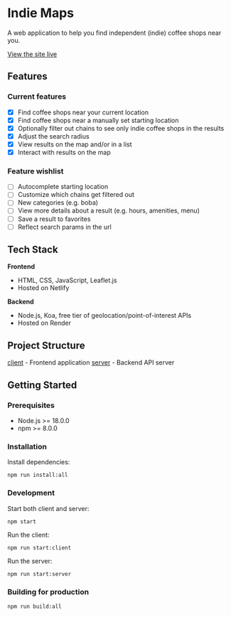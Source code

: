 # Indie Maps

A web application to help you find independent (indie) coffee shops near you.

[View the site live](https://indiemaps.netlify.app/)

## Features

### Current features

- [x] Find coffee shops near your current location
- [x] Find coffee shops near a manually set starting location
- [x] Optionally filter out chains to see only indie coffee shops in the results
- [x] Adjust the search radius
- [x] View results on the map and/or in a list
- [x] Interact with results on the map

### Feature wishlist

- [ ] Autocomplete starting location
- [ ] Customize which chains get filtered out
- [ ] New categories (e.g. boba)
- [ ] View more details about a result (e.g. hours, amenities, menu)
- [ ] Save a result to favorites
- [ ] Reflect search params in the url

## Tech Stack

**Frontend**
- HTML, CSS, JavaScript, Leaflet.js
- Hosted on Netlify

**Backend**
- Node.js, Koa, free tier of geolocation/point-of-interest APIs
- Hosted on Render

## Project Structure
[client](./client/) - Frontend application
[server](./server/) - Backend API server

## Getting Started

### Prerequisites

- Node.js >= 18.0.0
- npm >= 8.0.0

### Installation

Install dependencies:

`npm run install:all`

### Development

Start both client and server:

`npm start`

Run the client:

`npm run start:client`

Run the server:

`npm run start:server`

### Building for production

`npm run build:all`